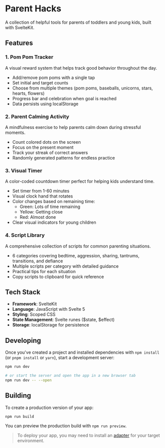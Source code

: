 # Parent Hacks

A collection of helpful tools for parents of toddlers and young kids, built with SvelteKit.

## Features

### 1. Pom Pom Tracker
A visual reward system that helps track good behavior throughout the day.
- Add/remove pom poms with a single tap
- Set initial and target counts
- Choose from multiple themes (pom poms, baseballs, unicorns, stars, hearts, flowers)
- Progress bar and celebration when goal is reached
- Data persists using localStorage

### 2. Parent Calming Activity
A mindfulness exercise to help parents calm down during stressful moments.
- Count colored dots on the screen
- Focus on the present moment
- Track your streak of correct answers
- Randomly generated patterns for endless practice

### 3. Visual Timer
A color-coded countdown timer perfect for helping kids understand time.
- Set timer from 1-60 minutes
- Visual clock hand that rotates
- Color changes based on remaining time:
  - Green: Lots of time remaining
  - Yellow: Getting close
  - Red: Almost done
- Clear visual indicators for young children

### 4. Script Library
A comprehensive collection of scripts for common parenting situations.
- 6 categories covering bedtime, aggression, sharing, tantrums, transitions, and defiance
- Multiple scripts per category with detailed guidance
- Practical tips for each situation
- Copy scripts to clipboard for quick reference

## Tech Stack

- **Framework**: SvelteKit
- **Language**: JavaScript with Svelte 5
- **Styling**: Scoped CSS
- **State Management**: Svelte runes ($state, $effect)
- **Storage**: localStorage for persistence

## Developing

Once you've created a project and installed dependencies with `npm install` (or `pnpm install` or `yarn`), start a development server:

```sh
npm run dev

# or start the server and open the app in a new browser tab
npm run dev -- --open
```

## Building

To create a production version of your app:

```sh
npm run build
```

You can preview the production build with `npm run preview`.

> To deploy your app, you may need to install an [adapter](https://svelte.dev/docs/kit/adapters) for your target environment.
